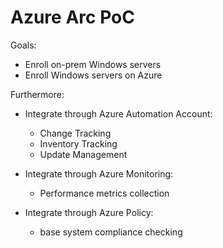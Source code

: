 # Azure Arc PoC

Goals:
* Enroll on-prem Windows servers
* Enroll Windows servers on Azure

Furthermore:
* Integrate through Azure Automation Account:
  - Change Tracking
  - Inventory Tracking
  - Update Management

* Integrate through Azure Monitoring:
  - Performance metrics collection

* Integrate through Azure Policy:
  - base system compliance checking